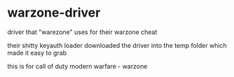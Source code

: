 # warzone-driver
driver that "warezone" uses for their warzone cheat

their shitty keyauth loader downloaded the driver into the temp folder which made it easy to grab

this is for call of duty modern warfare - warzone
